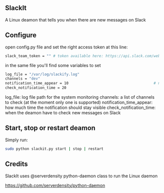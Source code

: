 SlackIt
---

A Linux deamon that tells you when there are new messages on Slack

Configure
---

open config.py file and set the right access token at this line:
```bash
slack_team_token = "" # token available here: https://api.slack.com/web at the bottom of the page
```
in the same file you'll find some variables to set
```bash
log_file = "/var/log/slackify.log"
channels = "dev"													      # channels you want to watch, separated by commas)
notification_time_appear = 10										# notification display time (in seconds)
check_notification_time = 20
```
log_file: log file path for the system monitoring
channels: a list of channels to check (at the moment only one is supported)
notification_time_appear: how much time the notification should stay visible
check_notification_time: when the deamon have to check new messages on Slack


Start, stop or restart deamon
---
Simply run:
```bash
sudo python slackit.py start | stop | restart
```
Credits
---
SlackIt uses @serverdensity python-daemon class to run the Linux daemon

https://github.com/serverdensity/python-daemon
